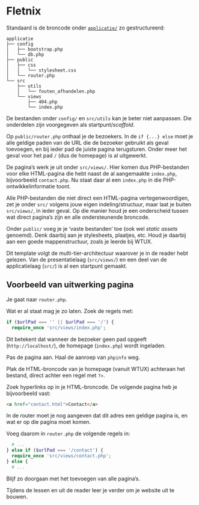 # Fletnix

Standaard is de broncode onder [`applicatie/`](applicatie/) zo gestructureerd:

```text
applicatie
├── config
│   ├── bootstrap.php
│   └── db.php
├── public
│   ├── css
│   │   └── stylesheet.css
│   └── router.php
└── src
    ├── utils
    │   └── fouten_afhandelen.php
    └── views
        ├── 404.php
        └── index.php
```

De bestanden onder `config/` en `src/utils` kan je beter niet aanpassen.
Die onderdelen zijn voorgegeven als startpunt/*scaffold*.

Op `public/router.php` onthaal je de bezoekers.
In de `if {...} else` moet je alle geldige paden van de URL die de bezoeker gebruikt als geval toevoegen, en bij ieder pad de juiste pagina terugsturen.
Onder meer het geval voor het pad `/` (dus de homepage) is al uitgewerkt.

De pagina’s werk je uit onder `src/views/`.
Hier komen dus PHP-bestanden voor elke HTML-pagina die hebt naast de al aangemaakte `index.php`, bijvoorbeeld `contact.php`.
Nu staat daar al een `index.php` in die PHP-ontwikkelinformatie toont.

Alle PHP-bestanden die niet direct een HTML-pagina vertegenwoordigen, zet je onder `src/` volgens jouw eigen indeling/structuur, maar laat je buiten `src/views/`, in ieder geval.
Op die manier houd je een onderscheid tussen wat direct pagina’s zijn en alle ondersteunende broncode.

Onder `public/` voeg je je ‘vaste bestanden’ toe (ook wel _static assets_ genoemd).
Denk daarbij aan je stylesheets, plaatjes, etc.
Houd je daarbij aan een goede mappenstructuur, zoals je leerde bij WTUX.

Dit template volgt de multi-tier-architectuur waarover je in de reader hebt gelezen.
Van de presentatielaag (`src/views/`) en een deel van de applicatielaag (`src/`) is al een startpunt gemaakt.

## Voorbeeld van uitwerking pagina

Je gaat naar `router.php`.

Wat er al staat mag je zo laten.
Zoek de regels met:

```php
if ($urlPad === '' || $urlPad === '/') {
  require_once 'src/views/index.php';
```

Dit betekent dat wanneer de bezoeker geen pad opgeeft (`http://localhost/`), de homepage (`index.php`) wordt ingeladen.

Pas de pagina aan.
Haal de aanroep van `phpinfo` weg.

Plak de HTML-broncode van je homepage (vanuit WTUX) achteraan het bestand, direct achter een regel met `?>`.

Zoek hyperlinks op in je HTML-broncode.
De volgende pagina heb je bijvoorbeeld vast:

```html
<a href="contact.html">Contact</a>
```

In de router moet je nog aangeven dat dit adres een geldige pagina is, en wat er op die pagina moet komen.

Voeg daarom in `router.php` de volgende regels in:

```php
  # ...
} else if ($urlPad === '/contact') {
  require_once 'src/views/contact.php';
} else {
  # ...
```

Blijf zo doorgaan met het toevoegen van alle pagina’s.

Tijdens de lessen en uit de reader leer je verder om je website uit te bouwen.
